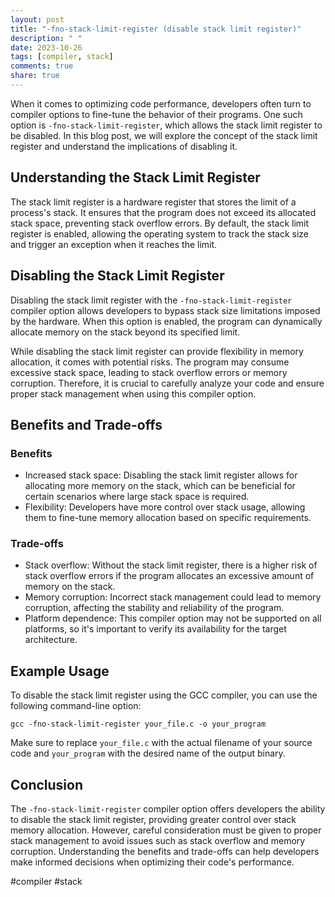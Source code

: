 ```yaml
---
layout: post
title: "-fno-stack-limit-register (disable stack limit register)"
description: " "
date: 2023-10-26
tags: [compiler, stack]
comments: true
share: true
---
```


When it comes to optimizing code performance, developers often turn to compiler options to fine-tune the behavior of their programs. One such option is `-fno-stack-limit-register`, which allows the stack limit register to be disabled. In this blog post, we will explore the concept of the stack limit register and understand the implications of disabling it.

## Understanding the Stack Limit Register

The stack limit register is a hardware register that stores the limit of a process's stack. It ensures that the program does not exceed its allocated stack space, preventing stack overflow errors. By default, the stack limit register is enabled, allowing the operating system to track the stack size and trigger an exception when it reaches the limit.

## Disabling the Stack Limit Register

Disabling the stack limit register with the `-fno-stack-limit-register` compiler option allows developers to bypass stack size limitations imposed by the hardware. When this option is enabled, the program can dynamically allocate memory on the stack beyond its specified limit.

While disabling the stack limit register can provide flexibility in memory allocation, it comes with potential risks. The program may consume excessive stack space, leading to stack overflow errors or memory corruption. Therefore, it is crucial to carefully analyze your code and ensure proper stack management when using this compiler option.

## Benefits and Trade-offs

### Benefits

- Increased stack space: Disabling the stack limit register allows for allocating more memory on the stack, which can be beneficial for certain scenarios where large stack space is required.
- Flexibility: Developers have more control over stack usage, allowing them to fine-tune memory allocation based on specific requirements.

### Trade-offs

- Stack overflow: Without the stack limit register, there is a higher risk of stack overflow errors if the program allocates an excessive amount of memory on the stack.
- Memory corruption: Incorrect stack management could lead to memory corruption, affecting the stability and reliability of the program.
- Platform dependence: This compiler option may not be supported on all platforms, so it's important to verify its availability for the target architecture.

## Example Usage

To disable the stack limit register using the GCC compiler, you can use the following command-line option:

```shell
gcc -fno-stack-limit-register your_file.c -o your_program
```

Make sure to replace `your_file.c` with the actual filename of your source code and `your_program` with the desired name of the output binary.

## Conclusion

The `-fno-stack-limit-register` compiler option offers developers the ability to disable the stack limit register, providing greater control over stack memory allocation. However, careful consideration must be given to proper stack management to avoid issues such as stack overflow and memory corruption. Understanding the benefits and trade-offs can help developers make informed decisions when optimizing their code's performance.

\#compiler \#stack